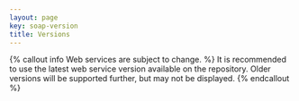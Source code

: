 ```yaml
---
layout: page
key: soap-version
title: Versions
---
```


{% callout info Web services are subject to change. %}
It is recommended to use the latest web service version available on the repository. Older versions will be supported further, but may not be displayed.
{% endcallout %}
